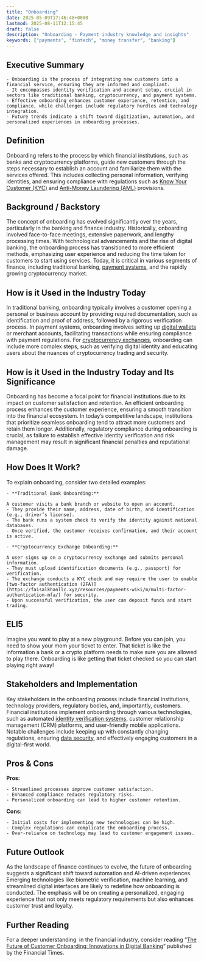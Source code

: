 ```yaml
---
title: "Onboarding"
date: 2025-05-09T17:46:48+0000
lastmod: 2025-08-11T12:15:45
draft: false
description: "Onboarding - Payment industry knowledge and insights"
keywords: ["payments", "fintech", "money transfer", "banking"]
---
```


## Executive Summary

 	- Onboarding is the process of integrating new customers into a financial service, ensuring they are informed and compliant.
 	- It encompasses identity verification and account setup, crucial in sectors like traditional banking, cryptocurrency, and payment systems.
 	- Effective onboarding enhances customer experience, retention, and compliance, while challenges include regulatory hurdles and technology integration.
 	- Future trends indicate a shift toward digitization, automation, and personalized experiences in onboarding processes.

## Definition
Onboarding refers to the process by which financial institutions, such as banks and cryptocurrency platforms, guide new customers through the steps necessary to establish an account and familiarize them with the services offered. This includes collecting personal information, verifying identities, and ensuring compliance with regulations such as [Know Your Customer (KYC)](https://faisalkhanllc.xyz/resources/payments-wiki/k/know-your-customer-kyc/) and [Anti-Money Laundering (AML)](https://faisalkhanllc.xyz/resources/payments-wiki/a/anti-money-laundering-aml/) provisions.
## Background / Backstory
The concept of onboarding has evolved significantly over the years, particularly in the banking and finance industry. Historically, onboarding involved face-to-face meetings, extensive paperwork, and lengthy processing times. With technological advancements and the rise of digital banking, the onboarding process has transitioned to more efficient methods, emphasizing user experience and reducing the time taken for customers to start using services. Today, it is critical in various segments of finance, including traditional banking, [payment systems](https://faisalkhanllc.xyz/resources/payments-wiki/d/digital-payments/), and the rapidly growing cryptocurrency market.
## How is it Used in the Industry Today
In traditional banking, onboarding typically involves a customer opening a personal or business account by providing required documentation, such as identification and proof of address, followed by a rigorous verification process. In payment systems, onboarding involves setting up [digital wallets](https://faisalkhanllc.xyz/resources/payments-wiki/d/digital-wallet/) or merchant accounts, facilitating transactions while ensuring compliance with payment regulations. For [cryptocurrency exchanges](https://faisalkhanllc.xyz/resources/payments-wiki/c/cryptocurrency-exchanges/), onboarding can include more complex steps, such as verifying digital identity and educating users about the nuances of cryptocurrency trading and security.
## How is it Used in the Industry Today and Its Significance
Onboarding has become a focal point for financial institutions due to its impact on customer satisfaction and retention. An efficient onboarding process enhances the customer experience, ensuring a smooth transition into the financial ecosystem. In today’s competitive landscape, institutions that prioritize seamless onboarding tend to attract more customers and retain them longer. Additionally, regulatory compliance during onboarding is crucial, as failure to establish effective identity verification and risk management may result in significant financial penalties and reputational damage.
## How Does It Work?
To explain onboarding, consider two detailed examples:

 	- **Traditional Bank Onboarding:**

 	A customer visits a bank branch or website to open an account.
 	- They provide their name, address, date of birth, and identification (e.g., driver’s license).
 	- The bank runs a system check to verify the identity against national databases.
 	- Once verified, the customer receives confirmation, and their account is active.

 	- **Cryptocurrency Exchange Onboarding:**

 	A user signs up on a cryptocurrency exchange and submits personal information.
 	- They must upload identification documents (e.g., passport) for verification.
 	- The exchange conducts a KYC check and may require the user to enable [two-factor authentication (2FA)](https://faisalkhanllc.xyz/resources/payments-wiki/m/multi-factor-authentication-mfa/) for security.
 	- Upon successful verification, the user can deposit funds and start trading.

## ELI5
Imagine you want to play at a new playground. Before you can join, you need to show your mom your ticket to enter. That ticket is like the information a bank or a crypto platform needs to make sure you are allowed to play there. Onboarding is like getting that ticket checked so you can start playing right away!
## Stakeholders and Implementation
Key stakeholders in the onboarding process include financial institutions, technology providers, regulatory bodies, and, importantly, customers. Financial institutions implement onboarding through various technologies, such as automated [identity verification systems](https://faisalkhanllc.xyz/resources/payments-wiki/i/identity-verification-idv/), customer relationship management (CRM) platforms, and user-friendly mobile applications. Notable challenges include keeping up with constantly changing regulations, ensuring [data security](https://faisalkhanllc.xyz/resources/payments-wiki/d/data-security/), and effectively engaging customers in a digital-first world.
## Pros & Cons
**Pros:**

 	- Streamlined processes improve customer satisfaction.
 	- Enhanced compliance reduces regulatory risks.
 	- Personalized onboarding can lead to higher customer retention.

**Cons:**

 	- Initial costs for implementing new technologies can be high.
 	- Complex regulations can complicate the onboarding process.
 	- Over-reliance on technology may lead to customer engagement issues.

## Future Outlook
As the landscape of finance continues to evolve, the future of onboarding suggests a significant shift toward automation and AI-driven experiences. Emerging technologies like biometric verification, machine learning, and streamlined digital interfaces are likely to redefine how onboarding is conducted. The emphasis will be on creating a personalized, engaging experience that not only meets regulatory requirements but also enhances customer trust and loyalty.
## Further Reading
For a deeper understanding  in the financial industry, consider reading “[The Future of Customer Onboarding: Innovations in Digital Banking](https://www.ft.com/partnercontent/caixabank/how-digital-innovation-is-shaping-the-future-of-banking.html)” published by the Financial Times.